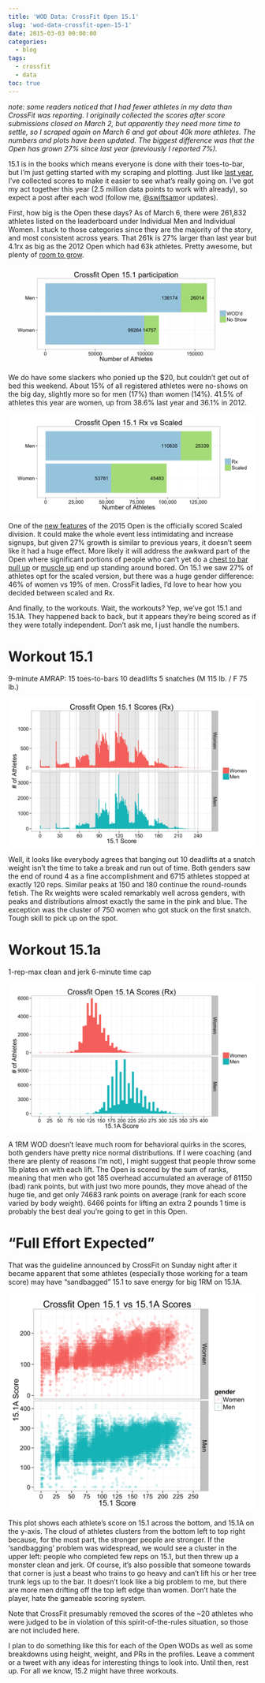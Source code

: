 ```yaml
---
title: 'WOD Data: CrossFit Open 15.1'
slug: 'wod-data-crossfit-open-15-1'
date: 2015-03-03 00:00:00
categories:
  - blog
tags:
  - crossfit
  - data
toc: true
---
```


_note: some readers noticed that I had fewer athletes in my data than CrossFit was reporting.  I originally collected the scores after score submissions closed on March 2, but apparently they need more time to settle, so I scraped again on March 6 and got about 40k more athletes.  The numbers and plots have been updated.  The biggest difference was that the Open has grown 27% since last year (previously I reported 7%)._

15.1 is in the books which means everyone is done with their toes-to-bar, but I’m just getting started with my scraping and plotting.  Just like [last year](/where-did-you-really-stack-up-in-the-2014-open-wods), I’ve collected scores to make it easier to see what’s really going on.  I’ve got my act together this year (2.5 million data points to work with already), so expect a post after each wod (follow me, [@swiftsam](https://twitter.com/swiftsam)or updates).

First, how big is the Open these days?  As of March 6, there were 261,832 athletes listed on the leaderboard under Individual Men and Individual Women.  I stuck to those categories since they are the majority of the story, and most consistent across years.  That 261k is 27% larger than last year but 4.1rx as big as the 2012 Open which had 63k athletes.  Pretty awesome, but plenty of [room to grow](http://en.wikipedia.org/wiki/World_population).

![](/assets/images/posts/crossfit_15.1_athlete_count-1024x410.png)

We do have some slackers who ponied up the $20, but couldn’t get out of bed this weekend.  About 15% of all registered athletes were no-shows on the big day, slightly more so for men (17%) than women (14%). 41.5% of athletes this year are women, up from 38.6% last year and 36.1% in 2012.

![](/assets/images/posts/crossfit_15.1_rx_scaled1.png)

One of the [new features](http://games.crossfit.com/article/whats-new-2015) of the 2015 Open is the officially scored Scaled division. It could make the whole event less intimidating and increase signups, but given 27% growth is similar to previous years, it doesn’t seem like it had a huge effect.  More likely it will address the awkward part of the Open where significant portions of people who can’t yet do a [chest to bar pull up](/assets/images/posts/crossfit_14_2_annotated.png) or [muscle up](/assets/images/posts/crossfit_14_4_annotated.png) end up standing around bored.  On 15.1 we saw 27% of athletes opt for the scaled version, but there was a huge gender difference: 46% of women vs 19% of men.  CrossFit ladies, I’d love to hear how you decided between scaled and Rx.

And finally, to the workouts.  Wait, the workouts? Yep, we’ve got 15.1 and 15.1A.  They happened back to back, but it appears they’re being scored as if they were totally independent.  Don’t ask me, I just handle the numbers.

# Workout 15.1
9-minute AMRAP:
15 toes-to-bars
10 deadlifts
5 snatches
(M 115 lb. / F 75 lb.)

![](/assets/images/posts/crossfit_15.1_wod.png)

Well, it looks like everybody agrees that banging out 10 deadlifts at a snatch weight isn’t the time to take a break and run out of time.  Both genders saw the end of round 4 as a fine accomplishment and 6715 athletes stopped at exactly 120 reps. Similar peaks at 150 and 180 continue the round-rounds fetish.  The Rx weights were scaled remarkably well across genders, with peaks and distributions almost exactly the same in the pink and blue.  The exception was the cluster of 750 women who got stuck on the first snatch. Tough skill to pick up on the spot.

# Workout 15.1a
1-rep-max clean and jerk
6-minute time cap

![](/assets/images/posts/crossfit_15.1A_wod.png)

A 1RM WOD doesn’t leave much room for behavioral quirks in the scores, both genders have pretty nice normal distributions. If I were coaching (and there are plenty of reasons I’m not), I might suggest that people throw some 1lb plates on with each lift.  The Open is scored by the sum of ranks, meaning that men who got 185 overhead accumulated an average of 81150 (bad) rank points, but with just two more pounds, they move ahead of the huge tie, and get only 74683 rank points on average (rank for each score varied by body weight).  6466 points for lifting an extra 2 pounds 1 time is probably the best deal you’re going to get in this Open.

# “Full Effort Expected”
That was the guideline announced by CrossFit on Sunday night after it became apparent that some athletes (especially those working for a team score) may have “sandbagged” 15.1 to save energy for  big 1RM on 15.1A.

![](/assets/images/posts/crossfit_15.1v1A_scatter.png)

This plot shows each athlete’s score on 15.1 across the bottom, and 15.1A on the y-axis.  The cloud of athletes clusters from the bottom left  to top right because, for the most part, the stronger people are stronger.  If the ‘sandbagging’ problem was widespread, we would see a cluster in the upper left: people who completed few reps on 15.1, but then threw up a monster clean and jerk.  Of course, it’s also possible that someone towards that corner is just a beast who trains to go heavy and can’t lift his or her tree trunk legs up to the bar.  It doesn’t look like a big problem to me, but there are more men drifting off the top left edge than women. Don’t hate the player, hate the gameable scoring system.

Note that CrossFit presumably removed the scores of the ~20 athletes who were judged to be in violation of this spirit-of-the-rules situation, so those are not included here.

I plan to do something like this for each of the Open WODs as well as some breakdowns using height, weight, and PRs in the profiles.  Leave a comment or a tweet with any ideas for interesting things to look into.  Until then, rest up. For all we know, 15.2 might have three workouts.